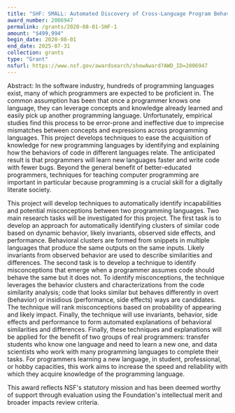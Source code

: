```yaml
---
title: "SHF: SMALL: Automated Discovery of Cross-Language Program Behavior Inconsistency"
award_number: 2006947
permalink: /grants/2020-08-01-SHF-1
amount: "$499,994"
begin_date: 2020-08-01
end_date: 2025-07-31
collection: grants 
type: "Grant"
nsfurl: https://www.nsf.gov/awardsearch/showAward?AWD_ID=2006947
---
```


Abstract: In the software industry, hundreds of programming languages exist, many of which programmers are expected to be proficient in. The common assumption has been that once a programmer knows one language, they can leverage concepts and knowledge already learned and easily pick up another programming language. Unfortunately, empirical studies find this process to be error-prone and ineffective due to imprecise mismatches between concepts and expressions across programming languages. This project develops techniques to ease the acquisition of knowledge for new programming languages by identifying and explaining how the behaviors of code in different languages relate. The anticipated result is that programmers will learn new languages faster and write code with fewer bugs. Beyond the general benefit of better-educated programmers, techniques for teaching computer programming are important in particular because programming is a crucial skill for a digitally literate society.

This project will develop techniques to automatically identify incapabilities and potential misconceptions between two programming languages. Two main research tasks will be investigated for this project. The first task is to develop an approach for automatically identifying clusters of similar code based on dynamic behavior, likely invariants, observed side effects, and performance. Behavioral clusters are formed from snippets in multiple languages that produce the same outputs on the same inputs. Likely invariants from observed behavior are used to describe similarities and differences. The second task is to develop a technique to identify misconceptions that emerge when a programmer assumes code should behave the same but it does not. To identify misconceptions, the technique leverages the behavior clusters and characterizations from the code similarity analysis; code that looks similar but behaves differently in overt (behavior) or insidious (performance, side effects) ways are candidates. The technique will rank misconceptions based on probability of appearing and likely impact. Finally, the technique will use invariants, behavior, side effects and performance to form automated explanations of behavioral similarities and differences. Finally, these techniques and explanations will be applied for the benefit of two groups of real programmers: transfer students who know one language and need to learn a new one, and data scientists who work with many programming languages to complete their tasks. For programmers learning a new language, in student, professional, or hobby capacities, this work aims to increase the speed and reliability with which they acquire knowledge of the programming language.

This award reflects NSF's statutory mission and has been deemed worthy of support through evaluation using the Foundation's intellectual merit and broader impacts review criteria.
